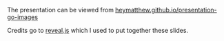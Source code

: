 The presentation can be viewed from [heymatthew.github.io/presentation-go-images](https://heymatthew.github.io/presentation-go-images)

Credits go to [reveal.js](http://revealjs.com/) which I used to put together these slides.
